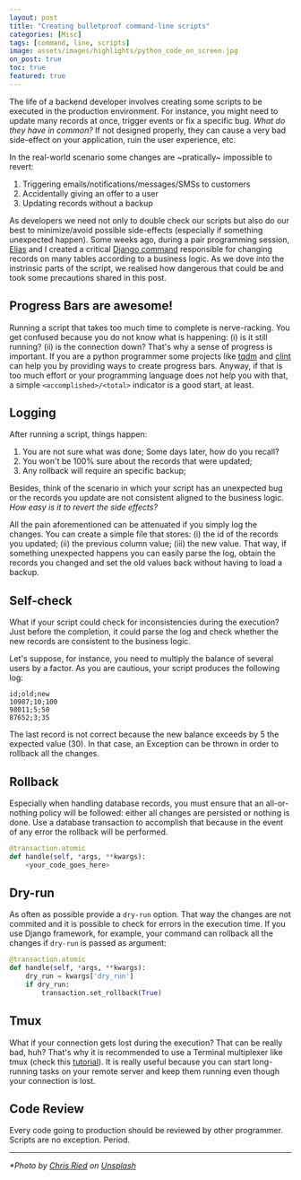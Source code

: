 ```yaml
---
layout: post
title: "Creating bulletproof command-line scripts"
categories: [Misc]
tags: [command, line, scripts]
image: assets/images/highlights/python_code_on_screen.jpg
on_post: true
toc: true
featured: true
---
```


The life of a backend developer involves creating some scripts to be executed in the production environment. For instance, you might need to update many records at once, trigger events or fix a specific bug. *What do they have in common?* If not designed properly, they can cause a very bad side-effect on your application, ruin the user experience, etc.

In the real-world scenario some changes are ~pratically~ impossible to revert:

1. Triggering emails/notifications/messages/SMSs to customers
2. Accidentally giving an offer to a user
3. Updating records without a backup

As developers we need not only to double check our scripts but also do our best to minimize/avoid possible side-effects (especially if something unexpected happen). Some weeks ago, during a pair programming session, [Elias](https://etandel.xyz) and I created a critical [Django command](https://docs.djangoproject.com/en/2.2/howto/custom-management-commands/) responsible for changing records on many tables according to a business logic. As we dove into the instrinsic parts of the script, we realised how dangerous that could be and took some precautions shared in this post.

## Progress Bars are awesome!
Running a script that takes too much time to complete is nerve-racking. You get confused because you do not know what is happening: (i) is it still running? (ii) is the connection down? That's why a sense of progress is important. If you are a python programmer some projects like [tqdm](https://github.com/tqdm/tqdm) and [clint](https://github.com/kennethreitz/clint) can help you by providing ways to create progress bars. Anyway, if that is too much effort or your programming language does not help you with that, a simple `<accomplished>/<total>` indicator is a good start, at least.

## Logging
After running a script, things happen:

1. You are not sure what was done; Some days later, how do you recall?
2. You won't be 100% sure about the records that were updated;
3. Any rollback will require an specific backup;

Besides, think of the scenario in which your script has an unexpected bug or the records you update are not consistent aligned to the business logic. *How easy is it to revert the side effects?* 

All the pain aforementioned can be attenuated if you simply log the changes. You can create a simple file that stores: (i) the id of the records you updated; (ii) the previous column value; (iii) the new value. That way, if something unexpected happens you can easily parse the log, obtain the records you changed and set the old values back without having to load a backup.

## Self-check
What if your script could check for inconsistencies during the execution? Just before the completion, it could parse the log and check whether the new records are consistent to the business logic. 

Let's suppose, for instance, you need to multiply the balance of several users by a factor. As you are cautious, your script produces the following log:

```
id;old;new
10987;10;100
98011;5;50
87652;3;35
```

The last record is not correct because the new balance exceeds by 5 the expected value (30). In that case, an Exception can be thrown in order to rollback all the changes.

## Rollback
Especially when handling database records, you must ensure that an all-or-nothing policy will be followed: either all changes are persisted or nothing is done. Use a database transaction to accomplish that because in the event of any error the rollback will be performed.

```python
@transaction.atomic
def handle(self, *args, **kwargs):
    <your_code_goes_here>
```

## Dry-run
As often as possible provide a `dry-run` option. That way the changes are not commited and it is possible to check for errors in the execution time. If you use Django framework, for example, your command can rollback all the changes if `dry-run` is passed as argument:

```python
@transaction.atomic
def handle(self, *args, **kwargs):
    dry_run = kwargs['dry_run']
    if dry_run:
        transaction.set_rollback(True)
```

## Tmux
What if your connection gets lost during the execution? That can be really bad, huh? That's why it is recommended to use a Terminal multiplexer like tmux (check this [tutorial](https://www.hamvocke.com/blog/a-quick-and-easy-guide-to-tmux/)). It is really useful because you can start long-running tasks on your remote server and keep them running even though your connection is lost.

## Code Review
Every code going to production should be reviewed by other programmer. Scripts are no exception. Period.

---

*\*Photo by [Chris Ried](https://unsplash.com/photos/ieic5Tq8YMk) on [Unsplash](https://unsplash.com)*
